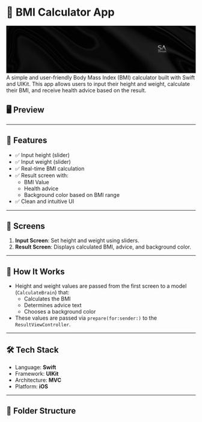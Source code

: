 # 💪 BMI Calculator App
![Banner](banner.png)
A simple and user-friendly Body Mass Index (BMI) calculator built with Swift and UIKit. This app allows users to input their height and weight, calculate their BMI, and receive health advice based on the result.

## 🖥️ Preview


---

## 🚀 Features

- ✅ Input height (slider)
- ✅ Input weight (slider)
- ✅ Real-time BMI calculation
- ✅ Result screen with:
  - BMI Value
  - Health advice
  - Background color based on BMI range
- ✅ Clean and intuitive UI

---

## 📱 Screens

1. **Input Screen**: Set height and weight using sliders.
2. **Result Screen**: Displays calculated BMI, advice, and background color.

---

## 🧠 How It Works

- Height and weight values are passed from the first screen to a model (`CalculateBrain`) that:
  - Calculates the BMI
  - Determines advice text
  - Chooses a background color
- These values are passed via `prepare(for:sender:)` to the `ResultViewController`.

---

## 🛠️ Tech Stack

- Language: **Swift**
- Framework: **UIKit**
- Architecture: **MVC**
- Platform: **iOS**

---

## 📂 Folder Structure

